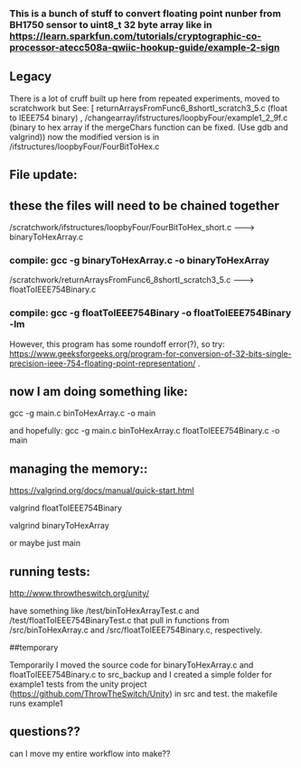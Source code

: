### This is a bunch of stuff to convert floating point nunber from BH1750 sensor to uint8_t 32 byte array like in https://learn.sparkfun.com/tutorials/cryptographic-co-processor-atecc508a-qwiic-hookup-guide/example-2-sign

## Legacy
There is a lot of cruff built up here from repeated experiments, moved to scratchwork but See: [
returnArraysFromFunc6_8shortI_scratch3_5.c (float to IEEE754 binary) , /changearray/ifstructures/loopbyFour/example1_2_9f.c (binary to hex array if the mergeChars function can be fixed. (Use gdb and valgrind)) now the modified version is in /ifstructures/loopbyFour/FourBitToHex.c

## File update:
## these the files will need to be chained together
/scratchwork/ifstructures/loopbyFour/FourBitToHex_short.c ---> binaryToHexArray.c
### compile: gcc -g binaryToHexArray.c -o binaryToHexArray

/scratchwork/returnArraysFromFunc6_8shortI_scratch3_5.c --->  floatToIEEE754Binary.c
### compile: gcc -g floatToIEEE754Binary -o floatToIEEE754Binary -lm
However, this program has some roundoff error(?), so try: https://www.geeksforgeeks.org/program-for-conversion-of-32-bits-single-precision-ieee-754-floating-point-representation/ .

## now I am doing something like:
gcc -g main.c binToHexArray.c -o main

and hopefully: gcc -g main.c binToHexArray.c floatToIEEE754Binary.c -o main

## managing the memory::
https://valgrind.org/docs/manual/quick-start.html

valgrind floatToIEEE754Binary

valgrind binaryToHexArray

or maybe just main

## running tests:
http://www.throwtheswitch.org/unity/

have something like /test/binToHexArrayTest.c and /test/floatToIEEE754BinaryTest.c that pull in functions from /src/binToHexArray.c and /src/floatToIEEE754Binary.c, respectively.

##temporary

Temporarily I moved the source code for binaryToHexArray.c and floatToIEEE754Binary.c to src_backup and I created a simple folder for example1 tests from the unity project (https://github.com/ThrowTheSwitch/Unity) in src and test. the makefile runs example1 

## questions??
can I move my entire workflow into make??
